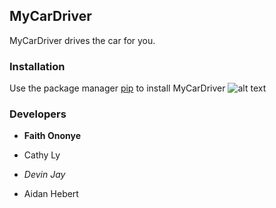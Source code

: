 ## MyCarDriver
MyCarDriver drives the car for you.
### Installation
Use the package manager [pip](https://pypi.org/project/pip/) to install MyCarDriver
![alt text](https://upload.wikimedia.org/wikipedia/commons/thumb/0/0a/Python.svg/270px-Python.svg.png)
### Developers
- **Faith Ononye**
* Cathy Ly
+ _Devin Jay_
- Aidan Hebert
